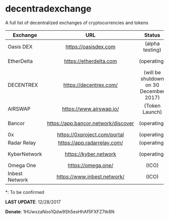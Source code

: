 # decentradexchange
A full list of decentralized exchanges of cryptocurrencies and tokens

| Exchange | URL | Status | Protocol |
| ------------- |:-------------:|:-------------:|:-------------:|
|	Oasis DEX	|	https://oasisdex.com | (alpha testing) | on-chain |
|	EtherDelta	|	https://etherdelta.com | (operating) | on-chain |
|	DECENTREX	|	https://decentrex.com/ | (will be shutdown on 30 December 2017) | on-chain |
|	AIRSWAP	|	https://www.airswap.io/ | (Token Launch) | Swap protocol |
|	Bancor	|	https://app.bancor.network/discover | (operating) | Bancor Protocol |
|	0x	|	https://0xproject.com/portal | (operating) | 0x |
|	Radar Relay	|	https://app.radarrelay.com/ | (operating) | 0x |
|	KyberNetwork	|	https://kyber.network | (operating) | on-chain |
|	Omega One	|	https://omega.one/ | (ICO) | TBC* |
|	Inbest Network	|	https://www.inbest.network/ | (ICO) | inbest |

*: To be confirmed

**LAST UPDATE**: 12/28/2017

**Donate**: 1HUwxzaNoo1Qdw9Sh5esHhAf5FXFZ7tk8N
